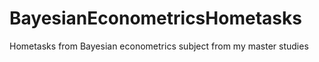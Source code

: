 # BayesianEconometricsHometasks
Hometasks from Bayesian econometrics subject from my master studies
